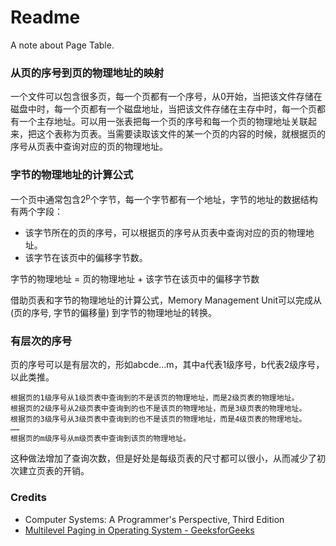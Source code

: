 # Readme
A note about Page Table.

### 从页的序号到页的物理地址的映射

一个文件可以包含很多页，每一个页都有一个序号，从0开始，当把该文件存储在磁盘中时，每一个页都有一个磁盘地址，当把该文件存储在主存中时，每一个页都有一个主存地址。可以用一张表把每一个页的序号和每一个页的物理地址关联起来，把这个表称为页表。当需要读取该文件的某一个页的内容的时候，就根据页的序号从页表中查询对应的页的物理地址。

### 字节的物理地址的计算公式

一个页中通常包含2<sup>p</sup>个字节，每一个字节都有一个地址，字节的地址的数据结构有两个字段：
- 该字节所在的页的序号，可以根据页的序号从页表中查询对应的页的物理地址。
- 该字节在该页中的偏移字节数。

字节的物理地址 = 页的物理地址 + 该字节在该页中的偏移字节数

借助页表和字节的物理地址的计算公式，Memory Management Unit可以完成从 (页的序号, 字节的偏移量) 到字节的物理地址的转换。

### 有层次的序号

页的序号可以是有层次的，形如abcde...m，其中a代表1级序号，b代表2级序号，以此类推。

```
根据页的1级序号从1级页表中查询到的不是该页的物理地址，而是2级页表的物理地址。
根据页的2级序号从2级页表中查询到的也不是该页的物理地址，而是3级页表的物理地址。
根据页的3级序号从3级页表中查询到的也不是该页的物理地址，而是4级页表的物理地址。
……
根据页的m级序号从m级页表中查询到该页的物理地址。
```

这种做法增加了查询次数，但是好处是每级页表的尺寸都可以很小，从而减少了初次建立页表的开销。

### Credits
- Computer Systems: A Programmer's Perspective, Third Edition
- [Multilevel Paging in Operating System - GeeksforGeeks](https://www.geeksforgeeks.org/multilevel-paging-in-operating-system/)
